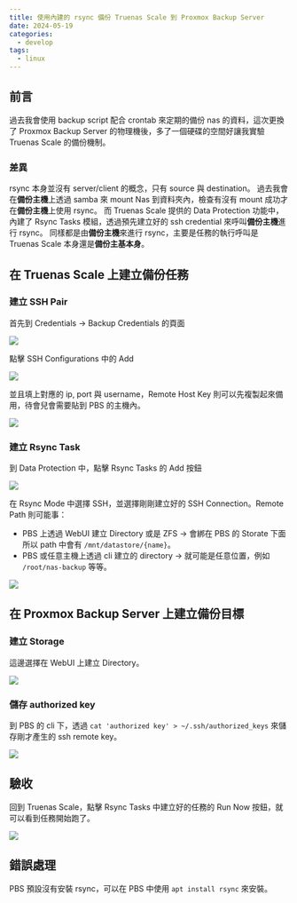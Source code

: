 ```yaml
---
title: 使用內建的 rsync 備份 Truenas Scale 到 Proxmox Backup Server
date: 2024-05-19
categories:
  - develop
tags:
  - linux
---
```


## 前言

過去我會使用 backup script 配合 crontab 來定期的備份 nas 的資料，這次更換了 Proxmox Backup Server 的物理機後，多了一個硬碟的空間好讓我實驗 Truenas Scale 的備份機制。

### 差異

rsync 本身並沒有 server/client 的概念，只有 source 與 destination。
過去我會在**備份主機**上透過 samba 來 mount Nas 到資料夾內，檢查有沒有 mount 成功才在**備份主機**上使用 rsync。
而 Truenas Scale 提供的 Data Protection 功能中，內建了 Rsync Tasks 模組，透過預先建立好的 ssh credential 來呼叫**備份主機**進行 rsync。
同樣都是由**備份主機**來進行 rsync，主要是任務的執行呼叫是 Truenas Scale 本身還是**備份主基本身**。

## 在 Truenas Scale 上建立備份任務

### 建立 SSH Pair

首先到 Credentials -> Backup Credentials 的頁面

![](images/20240519_163627.png)

點擊 SSH Configurations 中的 Add

![](images/20240519_163732.png)

並且填上對應的 ip, port 與 username，Remote Host Key 則可以先複製起來備用，待會兒會需要貼到 PBS 的主機內。

![](images/20240519_163821.png)

### 建立 Rsync Task

到 Data Protection 中，點擊 Rsync Tasks 的 Add 按鈕

![](images/20240519_163855.png)

在 Rsync Mode 中選擇 SSH，並選擇剛剛建立好的 SSH Connection。Remote Path 則可能事：

- PBS 上透過 WebUI 建立 Directory 或是 ZFS -> 會綁在 PBS 的 Storate 下面所以 path 中會有 `/mnt/datastore/{name}`。
- PBS 或任意主機上透過 cli 建立的 directory -> 就可能是任意位置，例如 `/root/nas-backup` 等等。

![](images/20240519_163941.png)

## 在 Proxmox Backup Server 上建立備份目標

### 建立 Storage

這邊選擇在 WebUI 上建立 Directory。

![](images/20240519_164048.png)

### 儲存 authorized key

到 PBS 的 cli 下，透過 `cat 'authorized key' > ~/.ssh/authorized_keys` 來儲存剛才產生的 ssh remote key。

![](images/20240519_164332.png)

## 驗收

回到 Truenas Scale，點擊 Rsync Tasks 中建立好的任務的 Run Now 按鈕，就可以看到任務開始跑了。

![](images/20240519_170938.png)

## 錯誤處理

PBS 預設沒有安裝 rsync，可以在 PBS 中使用 `apt install rsync` 來安裝。
